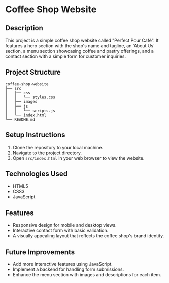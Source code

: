 # Coffee Shop Website

## Description
This project is a simple coffee shop website called "Perfect Pour Café". It features a hero section with the shop's name and tagline, an 'About Us' section, a menu section showcasing coffee and pastry offerings, and a contact section with a simple form for customer inquiries.

## Project Structure
```
coffee-shop-website
├── src
│   ├── css
│   │   └── styles.css
│   ├── images
│   ├── js
│   │   └── scripts.js
│   └── index.html
└── README.md
```

## Setup Instructions
1. Clone the repository to your local machine.
2. Navigate to the project directory.
3. Open `src/index.html` in your web browser to view the website.

## Technologies Used
- HTML5
- CSS3
- JavaScript

## Features
- Responsive design for mobile and desktop views.
- Interactive contact form with basic validation.
- A visually appealing layout that reflects the coffee shop's brand identity.

## Future Improvements
- Add more interactive features using JavaScript.
- Implement a backend for handling form submissions.
- Enhance the menu section with images and descriptions for each item.